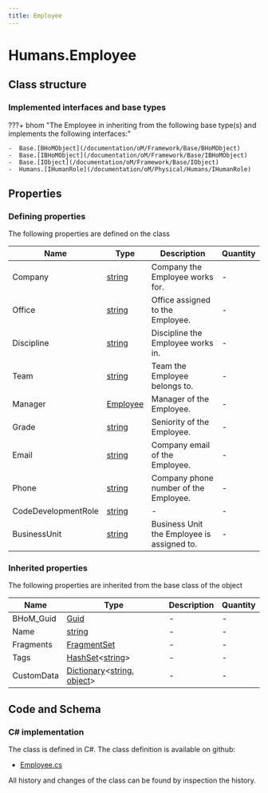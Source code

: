```yaml
---
title: Employee
---
```


# Humans.Employee



## Class structure

### Implemented interfaces and base types

???+ bhom "The Employee in inheriting from the following base type(s) and implements the following interfaces:"

    -  Base.[BHoMObject](/documentation/oM/Framework/Base/BHoMObject)
    -  Base.[IBHoMObject](/documentation/oM/Framework/Base/IBHoMObject)
    -  Base.[IObject](/documentation/oM/Framework/Base/IObject)
    -  Humans.[IHumanRole](/documentation/oM/Physical/Humans/IHumanRole)


## Properties



### Defining properties

The following properties are defined on the class

| Name             | Type             | Description      | Quantity         |
|------------------|------------------|------------------|------------------|
| Company | [string](https://learn.microsoft.com/en-us/dotnet/api/System.String?view=netstandard-2.0) | Company the Employee works for. | - |
| Office | [string](https://learn.microsoft.com/en-us/dotnet/api/System.String?view=netstandard-2.0) | Office assigned to the Employee. | - |
| Discipline | [string](https://learn.microsoft.com/en-us/dotnet/api/System.String?view=netstandard-2.0) | Discipline the Employee works in. | - |
| Team | [string](https://learn.microsoft.com/en-us/dotnet/api/System.String?view=netstandard-2.0) | Team the Employee belongs to. | - |
| Manager | [Employee](/documentation/oM/Physical/Humans/Employee) | Manager of the Employee. | - |
| Grade | [string](https://learn.microsoft.com/en-us/dotnet/api/System.String?view=netstandard-2.0) | Seniority of the Employee. | - |
| Email | [string](https://learn.microsoft.com/en-us/dotnet/api/System.String?view=netstandard-2.0) | Company email of the Employee. | - |
| Phone | [string](https://learn.microsoft.com/en-us/dotnet/api/System.String?view=netstandard-2.0) | Company phone number of the Employee. | - |
| CodeDevelopmentRole | [string](https://learn.microsoft.com/en-us/dotnet/api/System.String?view=netstandard-2.0) | - | - |
| BusinessUnit | [string](https://learn.microsoft.com/en-us/dotnet/api/System.String?view=netstandard-2.0) | Business Unit the Employee is assigned to. | - |


### Inherited properties
The following properties are inherited from the base class of the object

| Name             | Type             | Description      | Quantity         |
|------------------|------------------|------------------|------------------|
| BHoM_Guid | [Guid](https://learn.microsoft.com/en-us/dotnet/api/System.Guid?view=netstandard-2.0) | - | - |
| Name | [string](https://learn.microsoft.com/en-us/dotnet/api/System.String?view=netstandard-2.0) | - | - |
| Fragments | [FragmentSet](/documentation/oM/Framework/Base/FragmentSet) | - | - |
| Tags | [HashSet](https://learn.microsoft.com/en-us/dotnet/api/System.Collections.Generic.HashSet-1?view=netstandard-2.0)&lt;[string](https://learn.microsoft.com/en-us/dotnet/api/System.String?view=netstandard-2.0)&gt; | - | - |
| CustomData | [Dictionary](https://learn.microsoft.com/en-us/dotnet/api/System.Collections.Generic.Dictionary-2?view=netstandard-2.0)&lt;[string](https://learn.microsoft.com/en-us/dotnet/api/System.String?view=netstandard-2.0), [object](https://learn.microsoft.com/en-us/dotnet/api/System.Object?view=netstandard-2.0)&gt; | - | - |


## Code and Schema

### C# implementation

The class is defined in C#. The class definition is available on github:

- [Employee.cs](https://github.com/BHoM/BHoM/blob/develop/Humans_oM/Employee.cs)

All history and changes of the class can be found by inspection the history.

